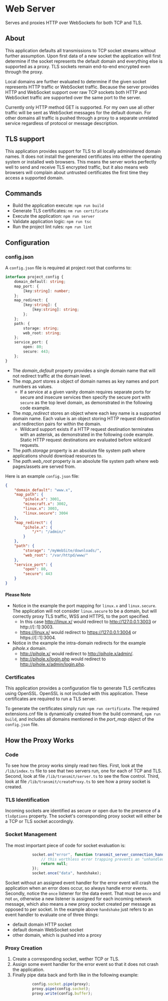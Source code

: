 # Web Server
Serves and proxies HTTP over WebSockets for both TCP and TLS.

<!-- cspell: words pihole -->

## About
This application defaults all transmissions to TCP socket streams without further assumption.
Upon first data of a new socket the application will first determine if the socket represents the default domain and everything else is supported as a proxy.
TLS sockets remain end-to-end encrypted even through the proxy.

Local domains are further evaluated to determine if the given socket represents HTTP traffic or WebSocket traffic.
Because the server provides HTTP and WebSocket support over raw TCP sockets both HTTP and WebSocket traffic are supported over the same port to the server.

Currently only HTTP method GET is supported.
For my own use all other traffic will be sent as WebSocket messages for the default domain.
For other domains all traffic is pushed through a proxy to a separate unrelated service regardless of protocol or message description.

## TLS support
This application provides support for TLS to all locally administered domain names.
It does not install the generated certificates into either the operating system or installed web browsers.
This means the server works perfectly well to send and receive TLS encrypted traffic, but it also means web browsers will complain about untrusted certificates the first time they access a supported domain.

## Commands
* Build the application execute: `npm run build`
* Generate TLS certificates: `nm run certificate`
* Execute the application: `npm run server`
* Validate application logic: `npm run tsc`
* Run the project lint rules: `npm run lint`

## Configuration
### config.json
A `config.json` file is required at project root that conforms to:

```typescript
interface project_config {
    domain_default: string;
    map_port: {
        [key:string]: number;
    };
    map_redirect: {
        [key:string]: {
            [key:string]: string;
        };
    };
    path: {
        storage: string;
        web_root: string;
    };
    service_port: {
        open: 80;
        secure: 443;
    };
}
```

* The *domain_default* property provides a single domain name that will not redirect traffic at the domain level.
* The *map_port* stores a object of domain names as key names and port numbers as values.
   * If a service at a given vanity domain requires separate ports for secure and insecure services then specify the secure port with `secure` as the top level domain, as demonstrated in the following code example.
* The *map_redirect* stores an object where each key name is a supported domain name.  Each value is an object storing HTTP request destination and redirection pairs for within the domain.
   * Wildcard support exists if a HTTP request destination terminates with an asterisk, as demonstrated in the following code example. Static HTTP request destinations are evaluated before wildcard requests.
* The *path.storage* property is an absolute file system path where applications should download resources to.
* The *path.web_root* property is an absolute file system path where web pages/assets are served from.

Here is an example `config.json` file:

```json
{
    "domain_default": "www.x",
    "map_path": {
        "pihole.x": 3001,
        "minecraft.x": 3002,
        "linux.x": 3003,
        "linux.secure": 3004
    },
    "map_redirect": {
        "pihole.x": {
            "/*": "/admin/"
        }
    },
    "path": {
        "storage": "/myWebSite/downloads/",
        "web_root": "/var/httpd/www/"
    },
    "service_port": {
        "open": 80,
        "secure": 443
    }
}
```

#### Please Note
* Notice in the example the port mapping for `linux.x` and `linux.secure`. The application will not consider `linux.secure` to be a domain, but will correctly proxy TLS traffic, WSS and HTTPS, to the port specified.
   * In this case http://linux.x/ would redirect to http://127.0.0.1:3003 or http://[::1]:3003.
   * https://linux.x/ would redirect to https://127.0.0.1:3004 or https://[::1]:3004.
* Notice in the example the intra-domain redirects for the example *pihole.x* domain.
   * http://pihole.x/ would redirect to http://pihole.x/admin/.
   * http://pihole.x/login.php would redirect to http://pihole.x/admin/login.php.

### Certificates
This application provides a configuration file to generate TLS certificates using OpenSSL.
OpenSSL is not included with this application.
These certificates are required to run a TLS server.

To generate the certificates simply run: `npm run certificate`.
The required extensions.cnf file is dynamically created from the build command, `npm run build`, and includes all domains mentioned in the *port_map* object of the `config.json` file.

## How the Proxy Works
### Code
To see how the proxy works simply read two files.
First, look at the `/lib/index.ts` file to see that two servers run, one for each of TCP and TLS.
Second, look at file `/lib/transmit/server.ts` to see the flow control.
Third, look at file `/lib/transmit/createProxy.ts` to see how a proxy socket is created.

### TLS Identification
Incoming sockets are identified as secure or open due to the presence of a `tlsOptions` property.
The socket's corresponding proxy socket will either be a TCP or TLS socket accordingly.

### Socket Management
The most important piece of code for socket evaluation is:
```typescript
            socket.on("error", function transmit_server_connection_handshake_socketError():void {
                // this worthless error trapping prevents an "unhandled error" escalation that breaks the process
                return null;
            });
            socket.once("data", handshake);
```

Socket without an assigned event handler for the error event will crash the application when an error does occur, so always handle error events.
Secondly, notice the `once` listener for the data event.
That must be `once` and not `on`, otherwise a new listener is assigned for each incoming network message, which also means a new proxy socket created per message as opposed to per socket.
In the example above `handshake` just refers to an event handler to evaluate one of three things:

* default domain HTTP socket
* default domain WebSocket socket
* other domain, which is pushed into a proxy

### Proxy Creation
1. Create a corresponding socket, wether TCP or TLS.
2. Assign some event handler for the error event so that it does not crash the application.
3. Finally pipe data back and forth like in the following example:

```typescript
            config.socket.pipe(proxy);
            proxy.pipe(config.socket);
            proxy.write(config.buffer);
```